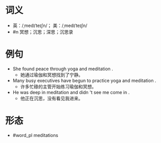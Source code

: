 # 词义
- 英：/ˌmedɪˈteɪʃn/； 美：/ˌmedɪˈteɪʃn/
- #n 冥想；沉思；深思；沉思录
# 例句
- She found peace through yoga and meditation .
	- 她通过瑜伽和冥想找到了宁静。
- Many busy executives have begun to practice yoga and meditation .
	- 许多忙碌的主管开始练习瑜伽和冥想。
- He was deep in meditation and didn 't see me come in .
	- 他正在沉思，没有看见我进来。
# 形态
- #word_pl meditations
